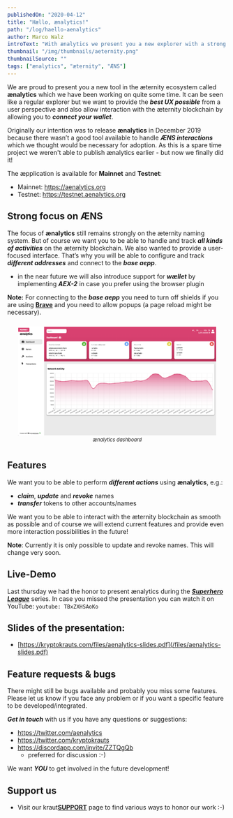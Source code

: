 ```yaml
---
publishedOn: "2020-04-12"
title: "Hællo, ænalytics!"
path: "/log/haello-aenalytics"
author: Marco Walz
introText: "With ænalytics we present you a new explorer with a strong focus on the æternity naming system."
thumbnail: "/img/thumbnails/aeternity.png"
thumbnailSource: ""
tags: ["ænalytics", "æternity", "ÆNS"]
---
```


We are proud to present you a new tool in the æternity ecosystem called **ænalytics** which we have been working on quite some time. It can be seen like a regular explorer but we want to provide the ***best UX possible*** from a user perspective and also allow interaction with the æternity blockchain by allowing you to ***connect your wallet***.

Originally our intention was to release **ænalytics** in December 2019 because there wasn’t a good tool available to handle ***ÆNS interactions*** which we thought would be necessary for adoption. As this is a spare time project we weren't able to publish ænalytics earlier - but now we finally did it!

The æpplication is available for **Mainnet** and **Testnet**:
- Mainnet: https://aenalytics.org
- Testnet: https://testnet.aenalytics.org

## Strong focus on ÆNS
The focus of **ænalytics** still remains strongly on the æternity naming system. But of course we want you to be able to handle and track ***all kinds of activities*** on the æternity blockchain. We also wanted to provide a user-focused interface. That’s why you will be able to configure and track ***different addresses*** and connect to the ***base aepp***.

- in the near future we will also introduce support for ***wællet*** by implementing ***AEX-2*** in case you prefer using the browser plugin

**Note:** For connecting to the ***base aepp*** you need to turn off shields if you are using [**Brave**](https://brave.com/kry019) and you need to allow popups (a page reload might be necessary).

<div style="margin: 15px 15px; padding: 10px 10px;text-align: center; font-size:80%;">
    <img src="/img/articles/aenalytics-dashboard.png" ><br /><i>ænalytics dashboard</i>
</div>

## Features
We want you to be able to perform ***different actions*** using **ænalytics**, e.g.:
- ***claim***, ***update*** and ***revoke*** names
- ***transfer*** tokens to other accounts/names

We want you to be able to interact with the æternity blockchain as smooth as possible and of course we will extend current features and provide even more interaction possibilities in the future!

**Note**: Currently it is only possible to update and revoke names. This will change very soon.

## Live-Demo
Last thursday we had the honor to present ænalytics during the ***[Superhero League](https://league.superhero.com/)*** series. In case you missed the presentation you can watch it on YouTube:
`youtube: TBxZXHSAoKo`

## Slides of the presentation:
- [https://kryptokrauts.com/files/aenalytics-slides.pdf](/files/aenalytics-slides.pdf)

## Feature requests & bugs
There might still be bugs available and probably you miss some features. Please let us know if you face any problem or if you want a specific feature to be developed/integrated.

***Get in touch*** with us if you have any questions or suggestions:
- https://twitter.com/aenalytics
- https://twitter.com/kryptokrauts
- https://discordapp.com/invite/ZZTQgQb
   - preferred for discussion :-)

We want ***YOU*** to get involved in the future development!

## Support us
- Visit our kraut[**SUPPORT**](/support) page to find various ways to honor our work :-)
